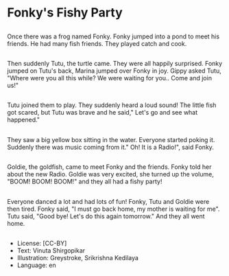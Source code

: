 # Fonky's Fishy Party

##
Once there was a frog named Fonky. Fonky jumped into a pond to meet his friends. He had many fish friends. They played catch and cook.

##
Then suddenly Tutu, the turtle came. They were all happily surprised. Fonky jumped on Tutu's back, Marina jumped over Fonky in joy. Gippy asked Tutu, "Where were you all this while? We were waiting for you.. Come and join us!"

##
Tutu joined them to play. They suddenly heard a loud sound! The little fish got scared, but Tutu was brave and he said," Let's go and see what happened."

##
They saw a big yellow box sitting in the water. Everyone started poking it. Suddenly there was music coming from it." Oh! It is a Radio!", said Fonky.

##
Goldie, the goldfish, came to meet Fonky and the friends. Fonky told her about the new Radio. Goldie was very excited, she turned up the volume, "BOOM! BOOM! BOOM!" and they all had a fishy party!

##
Everyone danced a lot and had lots of fun! Fonky, Tutu and Goldie were then tired. Fonky said, "I must go back home, my mother is waiting for me". Tutu said, "Good bye! Let's do this again tomorrow." And they all went home.

##
* License: [CC-BY]
* Text: Vinuta Shirgopikar
* Illustration: Greystroke, Srikrishna Kedilaya
* Language: en
